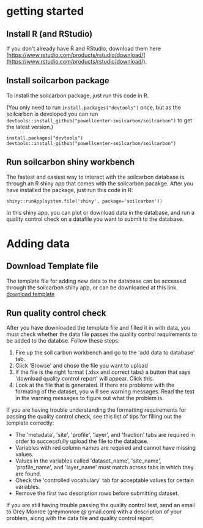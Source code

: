 # getting started
## Install R (and RStudio)

If you don't already have R and RStudio, download them here [https://www.rstudio.com/products/rstudio/download/](https://www.rstudio.com/products/rstudio/download/).

## Install soilcarbon package
To install the soilcarbon package, just run this code in R. 

(You only need to run `install.packages("devtools")` once, but as the soilcarbon is developed you can run `devtools::install_github("powellcenter-soilcarbon/soilcarbon")` to get the latest version.)

```{r}
install.packages("devtools")
devtools::install_github("powellcenter-soilcarbon/soilcarbon")
```
## Run soilcarbon shiny workbench
The fastest and easiest way to interact with the soilcarbon database is through an R shiny app that comes with the soilcarbon pacakge. After you have installed the package, just run this code in R:
```{r}
shiny::runApp(system.file('shiny', package='soilcarbon'))
```
In this shiny app, you can plot or download data in the database, and run a quality control check on a datafile you want to submit to the database.

# Adding data
## Download Template file
The template file for adding new data to the database can be accessed through the soilcarbon shiny app, or can be downloaded at this link.
 [download template](https://github.com/powellcenter-soilcarbon/soilcarbon/raw/master/inst/extdata/Master_template.xlsx)

## Run quality control check
After you have downloaded the template file and filled it in with data, you must check whether the data file passes the quality control requirements to be added to the databse. Follow these steps:

1. Fire up the soil carbon workbench and go to the 'add data to database' tab.
1. Click 'Browse' and chose the file you want to upload
1. If the file is the right format (.xlsx and correct tabs) a button that says 'download quality control report' will appear. Click this.
1. Look at the file that is generated. If there are problems with the formating of the dataset, you will see warning messages. Read the text in the warning messages to figure out what the problem is.

If you are having trouble understanding the formatting requirements for passing the quality control check, see this list of tips for filling out the template correctly:

* The 'metadata', 'site', 'profile', 'layer', and 'fraction' tabs are required in order to successfully upload the file to the database.
* Variables with red column names are required and cannot have missing values.
* Values in the variables called 'dataset_name', 'site_name', 'profile_name', and 'layer_name' must match across tabs in which they are found.
* Check the 'controlled vocabulary' tab for acceptable values for certain variables.
* Remove the first two description rows before submitting dataset.

If you are still having trouble passing the quality control test, send an email to Grey Monroe (greymonroe @ gmail.com) with a description of your problem, along with the data file and quality control report.


